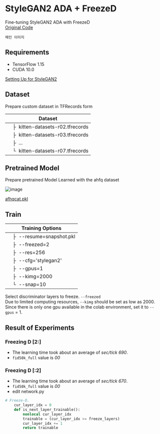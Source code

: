 # StyleGAN2 ADA + FreezeD
Fine-tuning StyleGAN2 ADA with FreezeD  
[Original Code](https://github.com/NVlabs/stylegan2-ada)  
```
메인 이미지
```

## Requirements
- TensorFlow 1.15
- CUDA 10.0

[Setting Up  for StyleGAN2](https://github.com/noooey/AntiAginGAN-for-Cat/blob/main/setup/SettingUp_for_StyleGAN2_tf.ipynb)

## Dataset
Prepare custom dataset in TFRecords form  

| Dataset |
| ------- |
| &ensp;&ensp;&boxvr;&nbsp; kitten-datasets-r02.tfrecords |
| &ensp;&ensp;&boxvr;&nbsp; kitten-datasets-r03.tfrecords |
| &ensp;&ensp;&boxvr;&nbsp; ... |
| &ensp;&ensp;&boxur;&nbsp; kitten-datasets-r07.tfrecords |

## Pretrained Model
Prepare pretrained Model  Learned with the ahfq dataset  


![image](https://user-images.githubusercontent.com/66217855/211147695-8abe6ea6-f656-4bd4-86ee-40c1add4b555.png)

[afhqcat.pkl](https://nvlabs-fi-cdn.nvidia.com/stylegan2-ada/pretrained/afhqcat.pkl)

## Train

| Training Options |  
| ----------  |
| &ensp;&ensp;&boxvr;&nbsp; --resume=snapshot.pkl  |
| &ensp;&ensp;&boxvr;&nbsp; --freezed=2  |
| &ensp;&ensp;&boxvr;&nbsp; --res=256  |
| &ensp;&ensp;&boxvr;&nbsp; --cfg='stylegan2' |
| &ensp;&ensp;&boxvr;&nbsp; --gpus=1  |
| &ensp;&ensp;&boxvr;&nbsp; --kimg=2000  |
| &ensp;&ensp;&boxur;&nbsp; --snap=10  |


Select discriminator layers to freeze. `--freezed`  
Due to limited computing resources, `--kimg` should be set as low as 2000.  
Since there is only one gpu available in the colab environment, set it to `--gpus` = 1.  

## Result of Experiments
### Freezing D [2:]
- The learning time took about an average of _sec/tick 690_.  
- `fid50k_full` value is _00_  

### Freezing D [:2]
- The learning time took about an average of _sec/tick 670_.  
- `fid50k_full` value is _00_  
- edit network.py  
```python
# Freeze-D.
    cur_layer_idx = 0
    def is_next_layer_trainable():
        nonlocal cur_layer_idx
        trainable = (cur_layer_idx >= freeze_layers)
        cur_layer_idx += 1
        return trainable
```
